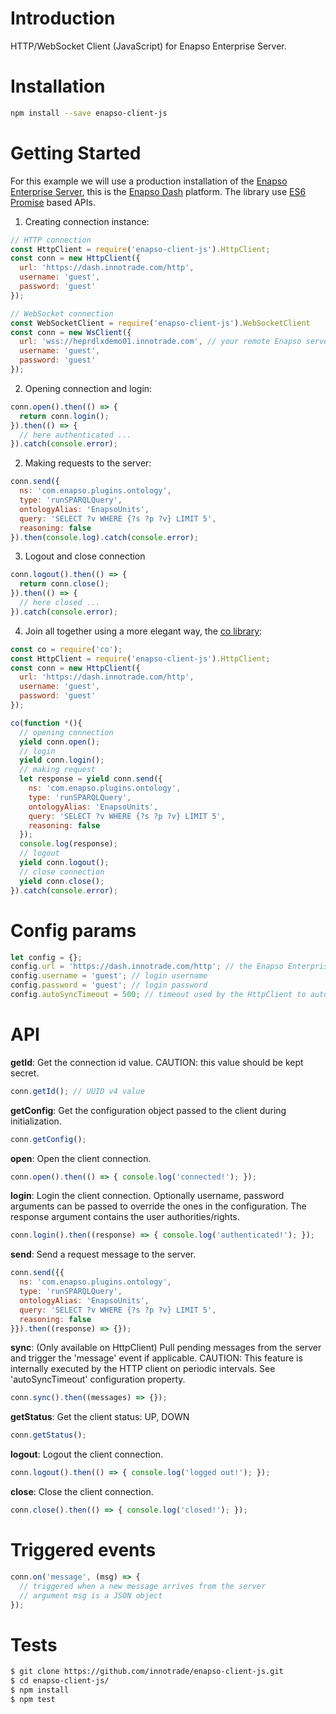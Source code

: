 
# Introduction
HTTP/WebSocket Client (JavaScript) for Enapso Enterprise Server.
  
# Installation
  ```bash
  npm install --save enapso-client-js
  ```

# Getting Started
For this example we will use a production installation of the [Enapso Enterprise Server](https://www.innotrade.com/products/enapso-enterprise-server), this is the [Enapso Dash](https://dash.innotrade.com) platform.
The library use [ES6 Promise](https://developers.google.com/web/fundamentals/getting-started/primers/promises) based APIs.

1. Creating connection instance:
  ```js
  // HTTP connection
  const HttpClient = require('enapso-client-js').HttpClient;
  const conn = new HttpClient({
    url: 'https://dash.innotrade.com/http',
    username: 'guest',
    password: 'guest'
  });
  ```
  ```js
  // WebSocket connection
  const WebSocketClient = require('enapso-client-js').WebSocketClient
  const conn = new WsClient({
    url: 'wss://heprdlxdemo01.innotrade.com', // your remote Enapso server instance
    username: 'guest',
    password: 'guest'
  });
  ```

2. Opening connection and login:
  ```js
  conn.open().then(() => {
    return conn.login();
  }).then(() => {
    // here authenticated ...
  }).catch(console.error);
  ```

2. Making requests to the server:
  ```js
  conn.send({
    ns: 'com.enapso.plugins.ontology',
    type: 'runSPARQLQuery',
    ontologyAlias: 'EnapsoUnits',
    query: 'SELECT ?v WHERE {?s ?p ?v} LIMIT 5',
    reasoning: false
  }).then(console.log).catch(console.error);
  ```

3. Logout and close connection
  ```js
  conn.logout().then(() => {
    return conn.close();
  }).then(() => {
    // here closed ...
  }).catch(console.error);
  ```

4. Join all together using a more elegant way, the [co library](https://www.npmjs.com/package/co):
  ```js
  const co = require('co');
  const HttpClient = require('enapso-client-js').HttpClient;
  const conn = new HttpClient({
    url: 'https://dash.innotrade.com/http',
    username: 'guest',
    password: 'guest'
  });

  co(function *(){
    // opening connection
    yield conn.open();
    // login
    yield conn.login();
    // making request
    let response = yield conn.send({
      ns: 'com.enapso.plugins.ontology',
      type: 'runSPARQLQuery',
      ontologyAlias: 'EnapsoUnits',
      query: 'SELECT ?v WHERE {?s ?p ?v} LIMIT 5',
      reasoning: false
    });
    console.log(response);
    // logout
    yield conn.logout();
    // close connection
    yield conn.close();
  }).catch(console.error);
  ```

# Config params
```js
let config = {};
config.url = 'https://dash.innotrade.com/http'; // the Enapso Enterprise Server connection URL
config.username = 'guest'; // login username
config.password = 'guest'; // login password
config.autoSyncTimeout = 500; // timeout used by the HttpClient to automatically pull messages from the server. Min value: 400ms
```

# API
**getId**: Get the connection id value. CAUTION: this value should be kept secret.

```js
conn.getId(); // UUID v4 value
```

**getConfig**: Get the configuration object passed to the client during initialization.

```js
conn.getConfig();
```

**open**: Open the client connection.

```js
conn.open().then(() => { console.log('connected!'); });
```

**login**: Login the client connection. Optionally username, password arguments can be passed to override the ones in the configuration. The response argument contains the user authorities/rights.

```js
conn.login().then((response) => { console.log('authenticated!'); });
```

**send**: Send a request message to the server.

```js
conn.send({{
  ns: 'com.enapso.plugins.ontology',
  type: 'runSPARQLQuery',
  ontologyAlias: 'EnapsoUnits',
  query: 'SELECT ?v WHERE {?s ?p ?v} LIMIT 5',
  reasoning: false
}}).then((response) => {});
```

**sync**: (Only available on HttpClient) Pull pending messages from the server and trigger the 'message' event if applicable. CAUTION: This feature is internally executed by the HTTP client on periodic intervals. See 'autoSyncTimeout' configuration property. 

```js
conn.sync().then((messages) => {});
```

**getStatus**: Get the client status: UP, DOWN 

```js
conn.getStatus();
```

**logout**: Logout the client connection. 

```js
conn.logout().then(() => { console.log('logged out!'); });
```

**close**: Close the client connection. 

```js
conn.close().then(() => { console.log('closed!'); });
```

# Triggered events
```js
conn.on('message', (msg) => {
  // triggered when a new message arrives from the server
  // argument msg is a JSON object
});
```

# Tests
```bash
$ git clone https://github.com/innotrade/enapso-client-js.git
$ cd enapso-client-js/
$ npm install
$ npm test
```
